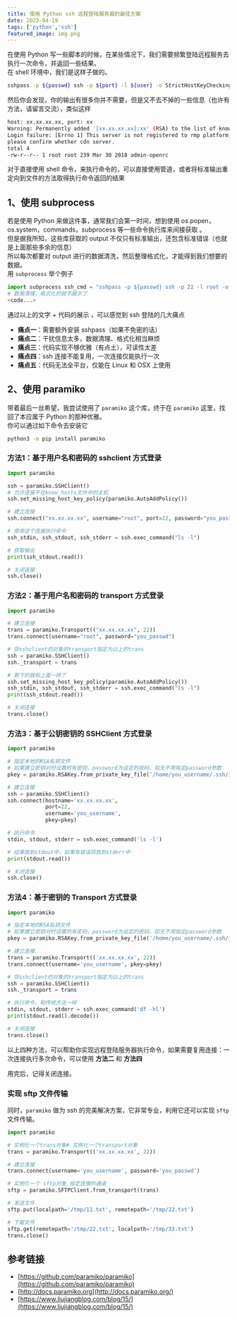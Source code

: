 ```yaml
---
title: 使用 Python ssh 远程登陆服务器的最佳方案
date: 2023-04-19
tags: ['python','ssh']
featured_image: img.png
---
```


在使用 Python 写一些脚本的时候，在某些情况下，我们需要频繁登陆远程服务去执行一次命令，并返回一些结果。  
在 shell 环境中，我们是这样子做的。  
```bash
sshpass -p ${passwd} ssh -p ${port} -l ${user} -o StrictHostKeyChecking=no xx.xx.xx.xx "ls -l"
```
然后你会发现，你的输出有很多你并不需要，但是又不去不掉的一些信息（也许有方法，请留言交流），类似这样
```bash
host: xx.xx.xx.xx, port: xx 
Warning: Permanently added '[xx.xx.xx.xx]:xx' (RSA) to the list of known hosts. 
Login failure: [Errno 1] This server is not registered to rmp platform, 
please confirm whether cdn server. 
total 4 
-rw-r--r-- 1 root root 239 Mar 30 2018 admin-openrc
```
对于直接使用 shell 命令，来执行命令的，可以直接使用管道，或者将标准输出重定向到文件的方法取得执行命令返回的结果

## 1、使用 subprocess
若是使用 Python 来做这件事，通常我们会第一时间，想到使用 os.popen，os.system，commands，subprocess 等一些命令执行库来间接获取 。  
但是据我所知，这些库获取的 output 不仅只有标准输出，还包含标准错误（也就是上面那些多余的信息）  
所以每次都要对 output 进行的数据清洗，然后整理格式化，才能得到我们想要的数据。  
用 `subprocess` 举个例子  
```python
import subprocess ssh_cmd = "sshpass -p ${passwd} ssh -p 22 -l root -o StrictHostKeyChecking=no xx.xx.xx.xx 'ls -l'" status, output = subprocess.getstatusoutput(ssh_cmd) 
# 数据清理，格式化的就不展示了
<code...>
```

通过以上的文字 + 代码的展示 ，可以感觉到 ssh 登陆的几大痛点
-   **痛点一**：需要额外安装 sshpass（如果不免密的话）
-   **痛点二**：干扰信息太多，数据清理、格式化相当麻烦
-   **痛点三**：代码实现不够优雅（有点土），可读性太差
-   **痛点四**：ssh 连接不能复用，一次连接仅能执行一次
-   **痛点五**：代码无法全平台，仅能在 Linux 和 OSX 上使用

## 2、使用 paramiko
带着最后一丝希望，我尝试使用了 `paramiko` 这个库，终于在 `paramiko` 这里，找回了本应属于 Python 的那种优雅。  
你可以通过如下命令去安装它
```bash
python3 -m pip install paramiko
```
### 方法1：基于用户名和密码的 sshclient 方式登录
```python
import paramiko

ssh = paramiko.SSHClient()
# 允许连接不在know_hosts文件中的主机
ssh.set_missing_host_key_policy(paramiko.AutoAddPolicy())

# 建立连接
ssh.connect("xx.xx.xx.xx", username="root", port=22, password="you_password")

# 使用这个连接执行命令
ssh_stdin, ssh_stdout, ssh_stderr = ssh.exec_command("ls -l")

# 获取输出
print(ssh_stdout.read())

# 关闭连接
ssh.close()
```
### 方法2：基于用户名和密码的 transport 方式登录
```python
import paramiko

# 建立连接
trans = paramiko.Transport(("xx.xx.xx.xx", 22))
trans.connect(username="root", password="you_passwd")

# 将sshclient的对象的transport指定为以上的trans
ssh = paramiko.SSHClient()
ssh._transport = trans

# 剩下的就和上面一样了
ssh.set_missing_host_key_policy(paramiko.AutoAddPolicy())
ssh_stdin, ssh_stdout, ssh_stderr = ssh.exec_command("ls -l")
print(ssh_stdout.read())

# 关闭连接
trans.close()
```
### 方法3：基于公钥密钥的 SSHClient 方式登录
```python
import paramiko

# 指定本地的RSA私钥文件
# 如果建立密钥对时设置的有密码，password为设定的密码，如无不用指定password参数
pkey = paramiko.RSAKey.from_private_key_file('/home/you_username/.ssh/id_rsa', password='12345')

# 建立连接
ssh = paramiko.SSHClient()
ssh.connect(hostname='xx.xx.xx.xx',
            port=22,
            username='you_username',
            pkey=pkey)

# 执行命令
stdin, stdout, stderr = ssh.exec_command('ls -l')

# 结果放到stdout中，如果有错误将放到stderr中
print(stdout.read())

# 关闭连接
ssh.close()
```
### 方法4：基于密钥的 Transport 方式登录
```python
import paramiko

# 指定本地的RSA私钥文件
# 如果建立密钥对时设置的有密码，password为设定的密码，如无不用指定password参数
pkey = paramiko.RSAKey.from_private_key_file('/home/you_username/.ssh/id_rsa', password='12345')

# 建立连接
trans = paramiko.Transport(('xx.xx.xx.xx', 22))
trans.connect(username='you_username', pkey=pkey)

# 将sshclient的对象的transport指定为以上的trans
ssh = paramiko.SSHClient()
ssh._transport = trans

# 执行命令，和传统方法一样
stdin, stdout, stderr = ssh.exec_command('df -hl')
print(stdout.read().decode())

# 关闭连接
trans.close()
```
以上四种方法，可以帮助你实现远程登陆服务器执行命令，如果需要复用连接：一次连接执行多次命令，可以使用 **方法二** 和 **方法四**  

用完后，记得关闭连接。

### 实现 sftp 文件传输

同时，`paramiko` 做为 ssh 的完美解决方案，它非常专业，利用它还可以实现 `sftp` 文件传输。
```python
import paramiko

# 实例化一个trans对象# 实例化一个transport对象
trans = paramiko.Transport(('xx.xx.xx.xx', 22))

# 建立连接
trans.connect(username='you_username', password='you_passwd')

# 实例化一个 sftp对象,指定连接的通道
sftp = paramiko.SFTPClient.from_transport(trans)

# 发送文件
sftp.put(localpath='/tmp/11.txt', remotepath='/tmp/22.txt')

# 下载文件
sftp.get(remotepath='/tmp/22.txt', localpath='/tmp/33.txt')
trans.close()
```
## 参考链接
-   [https://github.com/paramiko/paramiko](https://github.com/paramiko/paramiko)
-   [http://docs.paramiko.org](http://docs.paramiko.org/)
-   [https://www.liujiangblog.com/blog/15/](https://www.liujiangblog.com/blog/15/)